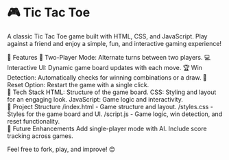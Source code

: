 # 🎮 Tic Tac Toe
A classic Tic Tac Toe game built with HTML, CSS, and JavaScript. Play against a friend and enjoy a simple, fun, and interactive gaming experience!

🌟 Features
🎲 Two-Player Mode: Alternate turns between two players.
💻 Interactive UI: Dynamic game board updates with each move.
🏆 Win Detection: Automatically checks for winning combinations or a draw.
🔄 Reset Option: Restart the game with a single click.
<br>
🚀 Tech Stack
HTML: Structure of the game board.
CSS: Styling and layout for an engaging look.
JavaScript: Game logic and interactivity.
<br>
📂 Project Structure
/index.html - Game structure and layout.
/styles.css - Styles for the game board and UI.
/script.js - Game logic, win detection, and reset functionality.
<br>
🎯 Future Enhancements
Add single-player mode with AI.
Include score tracking across games.


Feel free to fork, play, and improve! 😊
